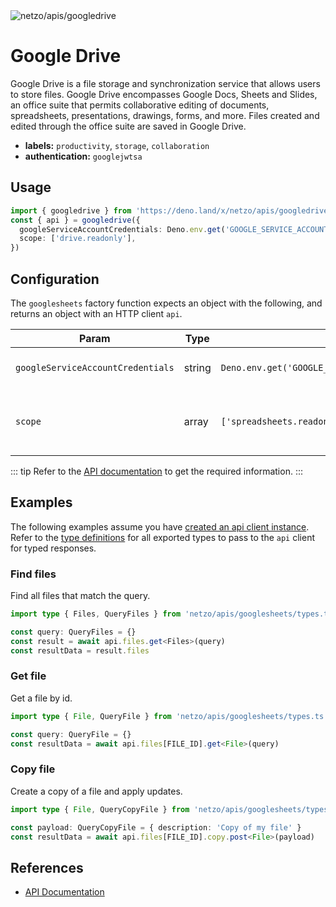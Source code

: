 
<img src="https://raw.githubusercontent.com/netzo/netzo/main/assets/apis/googledrive.svg" alt="netzo/apis/googledrive" class="mb-5 w-75px">

# Google Drive

Google Drive is a file storage and synchronization service that allows users to store files. Google Drive encompasses Google Docs, Sheets and Slides, an office suite that permits collaborative editing of documents, spreadsheets, presentations, drawings, forms, and more. Files created and edited through the office suite are saved in Google Drive.

- **labels:** `productivity`, `storage`, `collaboration`
- **authentication:** `googlejwtsa`

## Usage

```ts
import { googledrive } from 'https://deno.land/x/netzo/apis/googledrive/mod.ts'
const { api } = googledrive({
  googleServiceAccountCredentials: Deno.env.get('GOOGLE_SERVICE_ACCOUNT_CREDENTIALS'),
  scope: ['drive.readonly'],
})
```

## Configuration

The `googlesheets` factory function expects an object with the following, and returns an object with an HTTP client `api`.


| Param                             | Type   | Default                                              | Description                                           |
|-----------------------------------|--------|------------------------------------------------------|-------------------------------------------------------|
| `googleServiceAccountCredentials` | string | `Deno.env.get('GOOGLE_SERVICE_ACCOUNT_CREDENTIALS')` | credentials to use for authentication                 |
| `scope`                           | array  | `['spreadsheets.readonly']`                          | the permissions granted to interact with the resource |

::: tip Refer to the [API documentation](https://developers.google.com/drive/api/reference/rest/v3) to get the required information.
:::

## Examples

The following examples assume you have [created an api client instance](#usage). Refer to the [type definitions](https://deno.land/x/netzo/apis/googledrive/types.ts) for all exported types to pass to the `api` client for typed responses.


### Find files

Find all files that match the query.

```ts
import type { Files, QueryFiles } from 'netzo/apis/googlesheets/types.ts'

const query: QueryFiles = {}
const result = await api.files.get<Files>(query)
const resultData = result.files
```

### Get file

Get a file by id.

```ts
import type { File, QueryFile } from 'netzo/apis/googlesheets/types.ts'

const query: QueryFile = {}
const resultData = await api.files[FILE_ID].get<File>(query)
```

### Copy file

Create a copy of a file and apply updates.

```ts
import type { File, QueryCopyFile } from 'netzo/apis/googlesheets/types.ts'

const payload: QueryCopyFile = { description: 'Copy of my file' }
const resultData = await api.files[FILE_ID].copy.post<File>(payload)
```

## References

- [API Documentation](https://developers.google.com/drive/api/reference/rest/v3)

